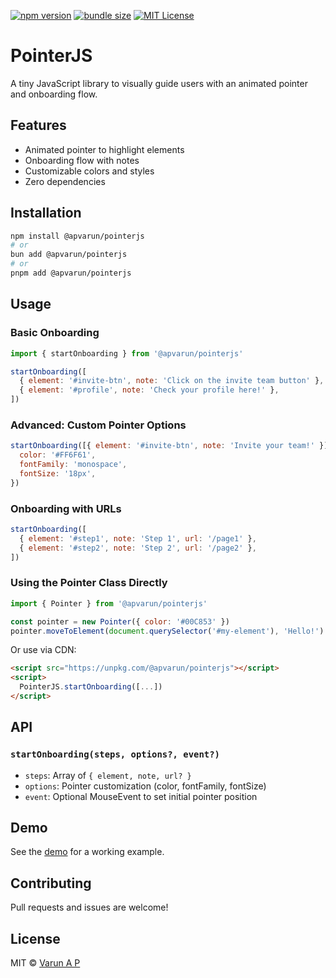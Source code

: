 [![npm version](https://img.shields.io/npm/v/pointerjs.svg)](https://www.npmjs.com/package/@apvarun/pointerjs)
[![bundle size](https://badgen.net/bundlephobia/minzip/pointerjs)](https://bundlephobia.com/result?p=@apvarun/pointerjs)
[![MIT License](https://img.shields.io/badge/license-MIT-blue.svg)](./LICENSE)

# PointerJS

A tiny JavaScript library to visually guide users with an animated pointer and onboarding flow.

## Features

- Animated pointer to highlight elements
- Onboarding flow with notes
- Customizable colors and styles
- Zero dependencies

## Installation

```bash
npm install @apvarun/pointerjs
# or
bun add @apvarun/pointerjs
# or
pnpm add @apvarun/pointerjs
```

## Usage

### Basic Onboarding

```js
import { startOnboarding } from '@apvarun/pointerjs'

startOnboarding([
  { element: '#invite-btn', note: 'Click on the invite team button' },
  { element: '#profile', note: 'Check your profile here!' },
])
```

### Advanced: Custom Pointer Options

```js
startOnboarding([{ element: '#invite-btn', note: 'Invite your team!' }], {
  color: '#FF6F61',
  fontFamily: 'monospace',
  fontSize: '18px',
})
```

### Onboarding with URLs

```js
startOnboarding([
  { element: '#step1', note: 'Step 1', url: '/page1' },
  { element: '#step2', note: 'Step 2', url: '/page2' },
])
```

### Using the Pointer Class Directly

```js
import { Pointer } from '@apvarun/pointerjs'

const pointer = new Pointer({ color: '#00C853' })
pointer.moveToElement(document.querySelector('#my-element'), 'Hello!')
```

Or use via CDN:

```html
<script src="https://unpkg.com/@apvarun/pointerjs"></script>
<script>
  PointerJS.startOnboarding([...])
</script>
```

## API

### `startOnboarding(steps, options?, event?)`

- `steps`: Array of `{ element, note, url? }`
- `options`: Pointer customization (color, fontFamily, fontSize)
- `event`: Optional MouseEvent to set initial pointer position

## Demo

See the [demo](./demo/index.html) for a working example.

## Contributing

Pull requests and issues are welcome!

## License

MIT © [Varun A P](https://github.com/apvarun)
